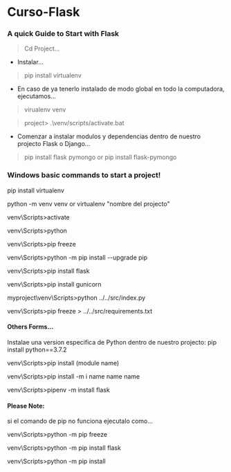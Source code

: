 # Curso-Flask

### A quick Guide to Start with Flask

 > Cd Project...
 
 - Instalar...
 
 > pip install virtualenv
 
 - En caso de ya tenerlo instalado de modo global en todo la computadora, ejecutamos...
 
 > virualenv venv
 
 > project> .\venv/scripts/activate.bat
 
 - Comenzar a instalar modulos y dependencias dentro de nuestro projecto Flask o Django...
 
 > pip install flask pymongo or pip install flask-pymongo



### Windows basic commands to start a project!

pip install virtualenv

python -m venv venv  or   virtualenv "nombre del projecto"

venv\Scripts>activate

venv\Scripts>python

venv\Scripts>pip freeze

venv\Scripts>python -m pip install --upgrade pip

venv\Scripts>pip install flask

venv\Scripts>pip install gunicorn

myproject\venv\Scripts>python ../../src/index.py

venv\Scripts>pip freeze > ../../src/requirements.txt


#### Others Forms...

Instalae una version especifica de Python dentro de nuestro projecto: pip install python==3.7.2

venv\Scripts>pip install (module name)

venv\Scripts>pip install -m  i name name name

venv\Scripts>pipenv -m install flask


#### Please Note: 

si el comando de pip no funciona ejecutalo como...

venv\Scripts>python -m pip freeze

venv\Scripts>python -m pip install flask

venv\Scripts>python -m pip install <nombre del modulo o de la libreria que se vaya a instalar>  


